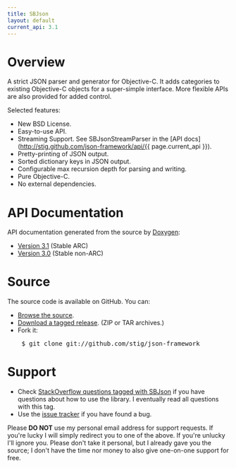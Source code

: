 ```yaml
---
title: SBJson
layout: default
current_api: 3.1
---
```


# Overview

A strict JSON parser and generator for Objective-C. It adds categories to
existing Objective-C objects for a super-simple interface. More flexible
APIs are also provided for added control.

Selected features:

* New BSD License.
* Easy-to-use API.
* Streaming Support. See SBJsonStreamParser in the [API docs](http://stig.github.com/json-framework/api/{{ page.current_api }}).
* Pretty-printing of JSON output.
* Sorted dictionary keys in JSON output.
* Configurable max recursion depth for parsing and writing.
* Pure Objective-C.
* No external dependencies.

# API Documentation

API documentation generated from the source by [Doxygen](http://www.doxygen.org):

* [Version 3.1](api/3.1/) (Stable ARC)
* [Version 3.0](api/3.0/) (Stable non-ARC)

# Source

The source code is available on GitHub. You can:

* [Browse the source](http://github.com/stig/json-framework).
* [Download a tagged release](https://github.com/stig/json-framework/tags). (ZIP or TAR archives.)
* Fork it: <pre>
$ git clone git://github.com/stig/json-framework
</pre>

# Support

* Check [StackOverflow questions tagged with SBJson](http://stackoverflow.com/questions/tagged/sbjson) if you have questions about how to use the library. I eventually read all questions with this tag.
* Use the [issue tracker](http://github.com/stig/json-framework/issues) if you have found a bug.

Please **DO NOT** use my personal email address for support requests. If
you're lucky I will simply redirect you to one of the above. If you're
unlucky I'll ignore you. Please don't take it personal, but I already gave
you the source; I don't have the time nor money to also give one-on-one
support for free.

